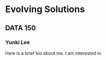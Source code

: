 # Evolving Solutions

## DATA 150

### Yunki Lee

Here is a brief bio about me. I am interested in 

